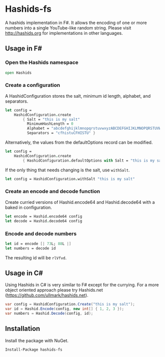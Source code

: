 # Hashids-fs
A hashids implementation in F#.
It allows the encoding of one or more numbers into a single YouTube-like random string.
Please visit http://hashids.org for implementations in other languages.

## Usage in F&#35;

### Open the Hashids namespace
```fsharp
open Hashids
```
### Create a configuration
A HashidConfiguration stores the salt, minimum id length, alphabet, and separators.
```fsharp
let config = 
    HashidConfiguration.create 
        { Salt = "this is my salt"
          MinimumHashLength = 0
          Alphabet = "abcdefghijklmnopqrstuvwxyzABCDEFGHIJKLMNOPQRSTUVWXYZ1234567890"
          Separators = "cfhistuCFHISTU" }
```
Alternatively, the values from the defaultOptions record can be modified.
```fsharp
let config = 
    HashidConfiguration.create 
        { HashidConfiguration.defaultOptions with Salt = "this is my salt" }
```
If the only thing that needs changing is the salt, use `withSalt`.
```fsharp
let config = HashidConfiguration.withSalt "this is my salt"
```
### Create an encode and decode function
Create curried versions of Hashid.encode64 and Hashid.decode64 with a baked in configuration.
```fsharp
let encode = Hashid.encode64 config
let decode = Hashid.decode64 config
```
### Encode and decode numbers
```fsharp
let id = encode [| 73L; 88L |]
let numbers = decode id
```
The resulting id will be `rlVfvd`.
## Usage in C&#35;
Using Hashids in C# is very similar to F# except for the currying.
For a more object oriented approach please try Hashids.net (https://github.com/ullmark/hashids.net).
```csharp
var config = HashidConfiguration.Create("this is my salt");
var id = Hashid.Encode(config, new int[] { 1, 2, 3 });
var numbers = Hashid.Decode(config, id);
```
## Installation
Install the package with NuGet.

    Install-Package hashids-fs


